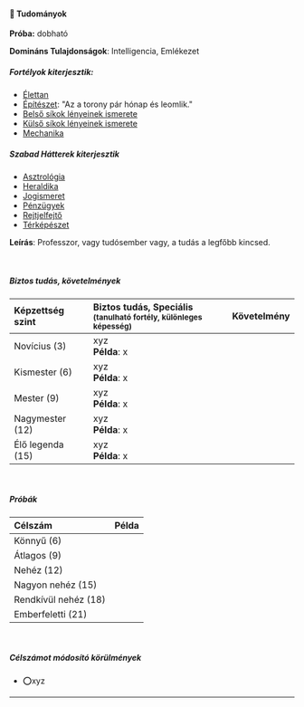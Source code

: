 #### 🔵 Tudományok

**Próba:** dobható

**Domináns Tulajdonságok**: Intelligencia, Emlékezet

##### Fortélyok kiterjesztik:
- [Élettan](../fortelyok.altalanos/elettan.md)
- [Építészet](../fortelyok.altalanos/epiteszet.md): "Az a torony pár hónap és leomlik."
- [Belső síkok lényeinek ismerete](../fortelyok.misztikus/belso_sikok_lenyeinek_ismerete.md)
- [Külső síkok lényeinek ismerete](../fortelyok.misztikus/kulso_sikok_lenyeinek_ismerete.md)
- [Mechanika](../fortelyok.altalanos/mechanika.md)

##### Szabad Hátterek kiterjesztik
- [Asztrológia](../hatterek.szabad/asztrologia.md)
- [Heraldika](../hatterek.szabad/heraldika.md)
- [Jogismeret](../hatterek.szabad/jogismeret.md)
- [Pénzügyek](../hatterek.szabad/penzugyek.md)
- [Rejtjelfejtő](../hatterek.szabad/rejtjelfejto.md)
- [Térképészet](../hatterek.szabad/terkepeszet.md)


**Leírás**: Professzor, vagy tudósember vagy, a tudás a legfőbb kincsed.


<br />

##### Biztos tudás, követelmények

| Képzettség szint | Biztos tudás, Speciális <br /><sub>(tanulható fortély, különleges  képesség)</sub> | Követelmény |
|:---------------- |:---------------------------------------------------------------------------------- |:-----------:|
| Novícius (3)     | xyz <br /> **Példa**: x                                                            |             |
| Kismester (6)    | xyz <br /> **Példa**: x                                                            |             |
| Mester (9)       | xyz <br /> **Példa**: x                                                            |             |
| Nagymester (12)  | xyz <br /> **Példa**: x                                                            |             |
| Élő legenda (15) | xyz <br /> **Példa**: x                                                            |             |

<br />

##### Próbák

| Célszám | Példa  |
| :----------- | :----------- |
| Könnyű       (6)  | |
| Átlagos      (9)  | |
| Nehéz        (12) | |
| Nagyon nehéz (15) | |
| Rendkívül nehéz (18) | |
| Emberfeletti (21) | |

<br />

##### Célszámot módosító körülmények

- ⭕xyz

---
